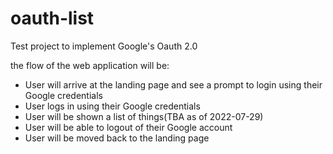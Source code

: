 # oauth-list
Test project to implement Google's Oauth 2.0

the flow of the web application will be:
- User will arrive at the landing page and see a prompt to login using their Google credentials
- User logs in using their Google credentials
- User will be shown a list of things(TBA as of 2022-07-29)
- User will be able to logout of their Google account
- User will be moved back to the landing page
